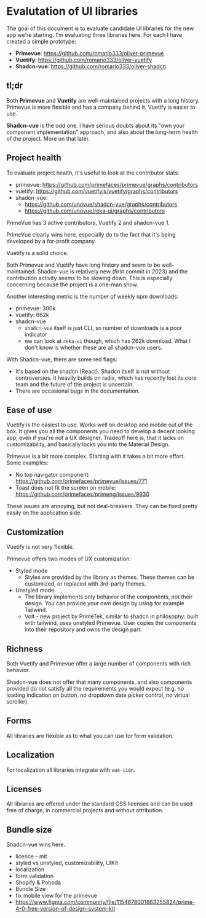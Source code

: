 # Evalutation of UI libraries

The goal of this document is to evaluate candidate UI libraries for the new app we're starting. I'm evaluating three libraries here. For each I have created a simple prototype:

- **Primevue**: https://github.com/romario333/oliver-primevue
- **Vuetify**: https://github.com/romario333/oliver-vuetify
- **Shadcn-vue**: https://github.com/romario333/oliver-shadcn

## tl;dr

Both **Primevue** and **Vuetify** are well-maintained projects with a long history. Primevue is more flexible and has a company behind it. Vuetify is easier to use.

**Shadcn-vue** is the odd one. I have serious doubts about its "own your component implementation" approach, and also about the long-term health of the project. More on that later.

## Project health

To evaluate project health, it's useful to look at the contributor stats:

- primevue: https://github.com/primefaces/primevue/graphs/contributors
- vuetify: https://github.com/vuetifyjs/vuetify/graphs/contributors
- shadcn-vue:
  - https://github.com/unovue/shadcn-vue/graphs/contributors
  - https://github.com/unovue/reka-ui/graphs/contributors

PrimeVue has 3 active contributors, Vuetify 2 and shadcn-vue 1.

PrimeVue clearly wins here, especially do to the fact that it's being developed by a for-profit company.

Vuetify is a solid choice.

Both Primevue and Vuetify have long history and seem to be well-maintained. Shadcn-vue is relatively new (first commit in 2023) and the contribution activity seems to be slowing down. This is especially concerning because the project is a one-man show.

Another interesting metric is the number of weekly npm downloads:

- primevue: 300k
- vuetify: 662k
- shadcn-vue
  - `shadcn-vue` itself is just CLI, so number of downloads is a poor indicator
  - we can look at `reka-ui` though, which has 262k download. What I don't know is whether these are all shadcn-vue users.

With Shadcn-vue, there are some red flags:

- It's based on the shadcn (React). Shadcn itself is not without controversies. It heavily builds on radix, which has recently lost its core team and the future of the project is uncertain.
- There are occasional bugs in the documentation.

## Ease of use

Vuetify is the easiest to use. Works well on desktop and mobile out of the box. It gives you all the components you need to develop a decent looking app, even if you're not a UX designer. Tradeoff here is, that it lacks on customizability, and basically locks you into the Material Design.

Primevue is a bit more complex. Starting with it takes a bit more effort. Some examples:

- No top navigator component: https://github.com/primefaces/primevue/issues/771
- Toast does not fit the screen on mobile: https://github.com/primefaces/primeng/issues/9930

These issues are annoying, but not deal-breakers. They can be fixed pretty easily on the application side.

## Customization

Vuetify is not very flexible.

Primevue offers two modes of UX customization:

- Styled mode
  - Styles are provided by the library as themes. These themes can be customized, or replaced with 3rd-party themes.
- Unstyled mode
  - The library implements only behavior of the components, not their design. You can provide your own design by using for example Tailwind.
  - Volt - new project by PrimeTek, similar to shadcn in philosophy: built with tailwind, uses unstyled Primevue. User copies the components into their repository and owns the design part.

## Richness

Both Vuetify and Primevue offer a large number of components with rich behavior.

Shadcn-vue does not offer that many components, and also components provided do not satisfy all the requirements you would expect (e.g. no loading indication on button, no dropdown date picker control, no virtual scroller).

## Forms

All libraries are flexible as to what you can use for form validation.

## Localization

For localization all libraries integrate with `vue-i18n`.

## Licenses

All libraries are offered under the standard OSS licenses and can be used free of charge, in commercial projects and without attribution.

## Bundle size

Shadcn-vue wins here.

- licence - mit
- styled vs unstyled, customizability, UIKit
- localization
- form validation
- Shopify & Pohoda
- Bundle Size
- fix mobile view for the primevue
- https://www.figma.com/community/file/1154678001663255824/prime-4-0-free-version-of-design-system-kit
